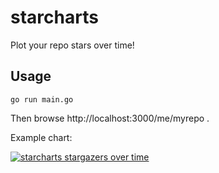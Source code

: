 # starcharts

Plot your repo stars over time!

## Usage

```console
go run main.go
```

Then browse http://localhost:3000/me/myrepo .

Example chart:

[![starcharts stargazers over time](https://starcharts.herokuapp.com/caarlos0/starcharts.svg)](https://starcharts.herokuapp.com/caarlos0/starcharts)
